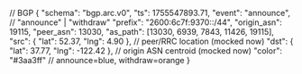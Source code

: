 // BGP
{
  "schema": "bgp.arc.v0",
  "ts": 1755547893.71,
  "event": "announce",           // "announce" | "withdraw"
  "prefix": "2600:6c7f:9370::/44",
  "origin_asn": 19115,
  "peer_asn": 13030,
  "as_path": [13030, 6939, 7843, 11426, 19115],
  "src": { "lat": 52.37, "lng": 4.90 },    // peer/RRC location (mocked now)
  "dst": { "lat": 37.77, "lng": -122.42 }, // origin ASN centroid (mocked now)
  "color": "#3aa3ff"                        // announce=blue, withdraw=orange
}
